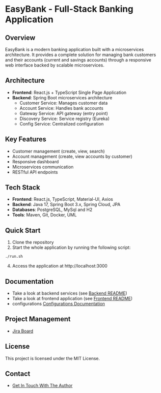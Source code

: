 # EasyBank - Full-Stack Banking Application

## Overview
EasyBank is a modern banking application built with a microservices architecture. It provides a complete solution for managing bank customers and their accounts (current and savings accounts) through a responsive web interface backed by scalable microservices.

## Architecture
- **Frontend**: React.js + TypeScript Single Page Application
- **Backend**: Spring Boot microservices architecture
  - Customer Service: Manages customer data
  - Account Service: Handles bank accounts
  - Gateway Service: API gateway (entry point)
  - Discovery Service: Service registry (Eureka)
  - Config Service: Centralized configuration

## Key Features
- Customer management (create, view, search)
- Account management (create, view accounts by customer)
- Responsive dashboard
- Microservices communication
- RESTful API endpoints

## Tech Stack
- **Frontend**: React.js, TypeScript, Material-UI, Axios
- **Backend**: Java 17, Spring Boot 3.x, Spring Cloud, JPA
- **Databases**: PostgreSQL, MySql and H2
- **Tools**: Maven, Git, Docker, UML

## Quick Start
1. Clone the repository
2. Start the whole application by running the following script: 
```bash
./run.sh
```
4. Access the application at http://localhost:3000

## Documentation
- Take a look at backend services (see [Backend README](./microservice-core/README.md))
- Take a look at frontend application (see [Frontend README](./web-client/README.md))
- configurations [Configurations Documentation](./configurations/README.md)

## Project Management
- [Jira Board](https://mohammedelbachiri945.atlassian.net/jira/software/projects/EAS/boards/334/backlog)

## License
This project is licensed under the MIT License.


## Contact 
- [Get In Touch With The Author](mailto:el.bachiri.mohammed@student.youcode.ma)
